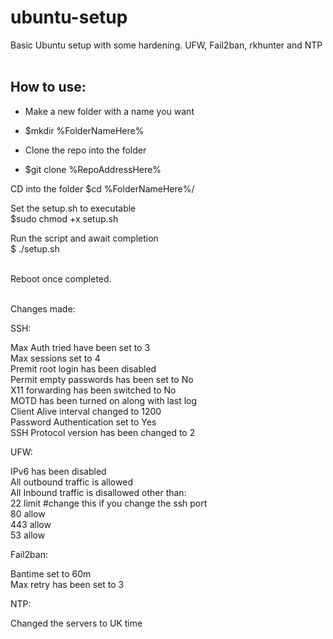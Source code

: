 # ubuntu-setup
Basic Ubuntu setup with some hardening. UFW, Fail2ban, rkhunter and NTP <br> <br>

## How to use:

 - Make a new folder with a name you want
 - $mkdir %FolderNameHere%

 - Clone the repo into the folder
 - $git clone %RepoAddressHere%

CD into the folder 
$cd %FolderNameHere%/

Set the setup.sh to executable <br>
$sudo chmod +x setup.sh <br>

Run the script and await completion <br>
$ ./setup.sh <br> <br>

Reboot once completed. <br> <br>

Changes made: <br>

SSH: <br>

Max Auth tried have been set to 3<br>
Max sessions set to 4<br>
Premit root login has been disabled<br>
Permit empty passwords has been set to No <br> 
X11 forwarding has been switched to No  <br>
MOTD has been turned on along with last log <br>
Client Alive interval changed to 1200 <br>
Password Authentication set to Yes <br>
SSH Protocol version has been changed to 2 <br>

UFW: <br>

IPv6 has been disabled <br>
All outbound traffic is allowed <br>
All Inbound traffic is disallowed other than: <br>
22 limit #change this if you change the ssh port <br>
80 allow <br>
443 allow <br>
53 allow <br>

Fail2ban: <br>

Bantime set to 60m <br>
Max retry has been set to 3 <br>

NTP: <br>

Changed the servers to UK time <br>
